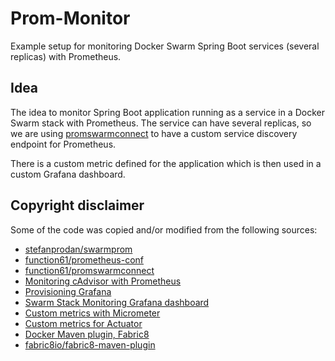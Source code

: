 Prom-Monitor
===

Example setup for monitoring Docker Swarm Spring Boot services (several replicas) with Prometheus.

Idea
---

The idea to monitor Spring Boot application running as a service in a Docker Swarm stack with Prometheus.
The service can have several replicas, so we are using [promswarmconnect](https://github.com/function61/promswarmconnect) to have a custom service discovery endpoint for Prometheus.

There is a custom metric defined for the application which is then used in a custom Grafana dashboard.


Copyright disclaimer
---

Some of the code was copied and/or modified from the following sources:

- [stefanprodan/swarmprom](https://github.com/stefanprodan/swarmprom)
- [function61/prometheus-conf](https://github.com/function61/prometheus-conf)
- [function61/promswarmconnect](https://github.com/function61/promswarmconnect)
- [Monitoring cAdvisor with Prometheus](https://prometheus.io/docs/guides/cadvisor/)
- [Provisioning Grafana](https://56k.cloud/blog/provisioning-grafana-datasources-and-dashboards-automagically/)
- [Swarm Stack Monitoring Grafana dashboard](https://grafana.com/grafana/dashboards/7007)
- [Custom metrics with Micrometer](https://www.atlantbh.com/blog/custom_metrics_micrometer_prometheus_spring_boot_actuator/)
- [Custom metrics for Actuator](https://stackoverflow.com/questions/50406296/custom-metrics-for-actuator-prometheus)
- [Docker Maven plugin, Fabric8](https://dmp.fabric8.io/#simple-dockerfile-build)
- [fabric8io/fabric8-maven-plugin](https://github.com/fabric8io/fabric8-maven-plugin)